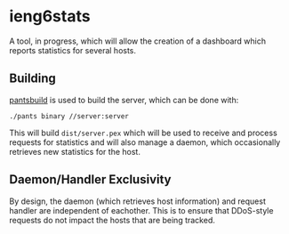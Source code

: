 ieng6stats
==========
A tool, in progress, which will allow the creation of a dashboard which reports statistics for
several hosts. 

Building
--------
[pantsbuild](https://github.com/pantsbuild/pants) is used to build the server, which can be 
done with:

```
./pants binary //server:server
```

This will build `dist/server.pex` which will be used to receive and process requests for
statistics and will also manage a daemon, which occasionally retrieves new statistics for
the host.


Daemon/Handler Exclusivity
--------------------------
By design, the daemon (which retrieves host information) and request handler are independent
of eachother. This is to ensure that DDoS-style requests do not impact the hosts that are
being tracked.

